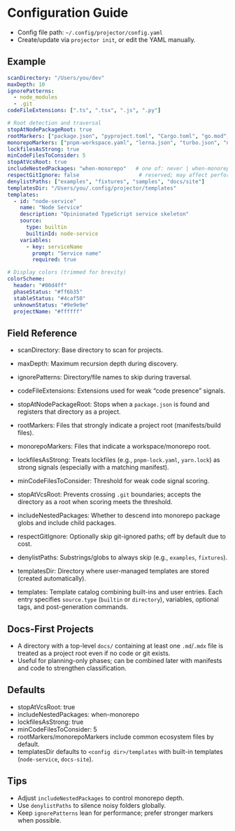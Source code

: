 # Configuration Guide

- Config file path: `~/.config/projector/config.yaml`
- Create/update via `projector init`, or edit the YAML manually.

## Example
```yaml
scanDirectory: "/Users/you/dev"
maxDepth: 10
ignorePatterns:
  - node_modules
  - .git
codeFileExtensions: [".ts", ".tsx", ".js", ".py"]

# Root detection and traversal
stopAtNodePackageRoot: true
rootMarkers: ["package.json", "pyproject.toml", "Cargo.toml", "go.mod", "composer.json", "pom.xml", "build.gradle", "settings.gradle", "CMakeLists.txt", "Makefile", "Gemfile"]
monorepoMarkers: ["pnpm-workspace.yaml", "lerna.json", "turbo.json", "nx.json", "go.work"]
lockfilesAsStrong: true
minCodeFilesToConsider: 5
stopAtVcsRoot: true
includeNestedPackages: "when-monorepo"   # one of: never | when-monorepo | always
respectGitIgnore: false                   # reserved; may affect performance
denylistPaths: ["examples", "fixtures", "samples", "docs/site"]
templatesDir: "/Users/you/.config/projector/templates"
templates:
  - id: "node-service"
    name: "Node Service"
    description: "Opinionated TypeScript service skeleton"
    source:
      type: builtin
      builtinId: node-service
    variables:
      - key: serviceName
        prompt: "Service name"
        required: true

# Display colors (trimmed for brevity)
colorScheme:
  header: "#00d4ff"
  phaseStatus: "#ff6b35"
  stableStatus: "#4caf50"
  unknownStatus: "#9e9e9e"
  projectName: "#ffffff"
```

## Field Reference
- scanDirectory: Base directory to scan for projects.
- maxDepth: Maximum recursion depth during discovery.
- ignorePatterns: Directory/file names to skip during traversal.
- codeFileExtensions: Extensions used for weak “code presence” signals.

- stopAtNodePackageRoot: Stops when a `package.json` is found and registers that directory as a project.
- rootMarkers: Files that strongly indicate a project root (manifests/build files).
- monorepoMarkers: Files that indicate a workspace/monorepo root.
- lockfilesAsStrong: Treats lockfiles (e.g., `pnpm-lock.yaml`, `yarn.lock`) as strong signals (especially with a matching manifest).
- minCodeFilesToConsider: Threshold for weak code signal scoring.
- stopAtVcsRoot: Prevents crossing `.git` boundaries; accepts the directory as a root when scoring meets the threshold.
- includeNestedPackages: Whether to descend into monorepo package globs and include child packages.
- respectGitIgnore: Optionally skip git-ignored paths; off by default due to cost.
- denylistPaths: Substrings/globs to always skip (e.g., `examples`, `fixtures`).
- templatesDir: Directory where user-managed templates are stored (created automatically).
- templates: Template catalog combining built-ins and user entries. Each entry specifies `source.type` (`builtin` or `directory`), variables, optional tags, and post-generation commands.

## Docs-First Projects
- A directory with a top-level `docs/` containing at least one `.md`/`.mdx` file is treated as a project root even if no code or git exists.
- Useful for planning-only phases; can be combined later with manifests and code to strengthen classification.

## Defaults
- stopAtVcsRoot: true
- includeNestedPackages: when-monorepo
- lockfilesAsStrong: true
- minCodeFilesToConsider: 5
- rootMarkers/monorepoMarkers include common ecosystem files by default.
- templatesDir defaults to `<config dir>/templates` with built-in templates (`node-service`, `docs-site`).

## Tips
- Adjust `includeNestedPackages` to control monorepo depth.
- Use `denylistPaths` to silence noisy folders globally.
- Keep `ignorePatterns` lean for performance; prefer stronger markers when possible.
